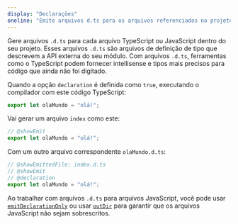 ```yaml
---
display: "Declarações"
oneline: "Emite arquivos d.ts para os arquivos referenciados no projeto"
---
```


Gere arquivos `.d.ts` para cada arquivo TypeScript ou JavaScript dentro do seu projeto.
Esses arquivos `.d.ts` são arquivos de definição de tipo que descrevem a API externa do seu módulo.
Com arquivos `.d.ts`, ferramentas como o TypeScript podem fornecer intellisense e tipos mais precisos para código que ainda não foi digitado.

Quando a opção `declaration` é definida como `true`, executando o compilador com este código TypeScript:

```ts twoslash
export let olaMundo = "olá!";
```

Vai gerar um arquivo `index` como este:

```ts twoslash
// @showEmit
export let olaMundo = "olá!";
```

Com um outro arquivo correspondente `olaMundo.d.ts`:

```ts twoslash
// @showEmittedFile: index.d.ts
// @showEmit
// @declaration
export let olaMundo = "olá!";
```

Ao trabalhar com arquivos `.d.ts` para arquivos JavaScript, você pode usar [`emitDeclarationOnly`](#emitDeclarationOnly) ou usar [`outDir`](#outDir) para garantir que os arquivos JavaScript não sejam sobrescritos.
